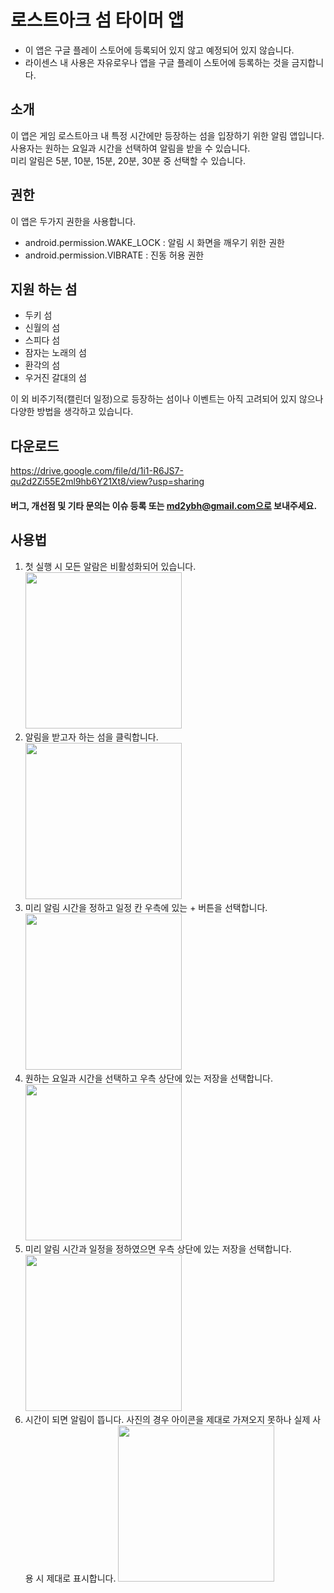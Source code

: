 # 로스트아크 섬 타이머 앱

- 이 앱은 구글 플레이 스토어에 등록되어 있지 않고 예정되어 있지 않습니다.
- 라이센스 내 사용은 자유로우나 앱을 구글 플레이 스토어에 등록하는 것을 금지합니다.

## 소개  
이 앱은 게임 로스트아크 내 특정 시간에만 등장하는 섬을 입장하기 위한 알림 앱입니다.  
사용자는 원하는 요일과 시간을 선택하여 알림을 받을 수 있습니다.  
미리 알림은 5분, 10분, 15분, 20분, 30분 중 선택할 수 있습니다.

## 권한  
이 앱은 두가지 권한을 사용합니다.
- android.permission.WAKE_LOCK : 알림 시 화면을 깨우기 위한 권한
- android.permission.VIBRATE : 진동 허용 권한

## 지원 하는 섬  
- 두키 섬
- 신월의 섬
- 스피다 섬
- 잠자는 노래의 섬
- 환각의 섬
- 우거진 갈대의 섬

이 외 비주기적(캘린더 일정)으로 등장하는 섬이나 이벤트는 아직 고려되어 있지 않으나 다양한 방법을 생각하고 있습니다.

## 다운로드
https://drive.google.com/file/d/1i1-R6JS7-qu2d2Zi55E2ml9hb6Y21Xt8/view?usp=sharing

#### 버그, 개선점 및 기타 문의는 이슈 등록 또는 md2ybh@gmail.com으로 보내주세요.

## 사용법
1. 첫 실행 시 모든 알람은 비활성화되어 있습니다.  
<img src="https://imgur.com/BVmJeCD.png" width="250"></img>
2. 알림을 받고자 하는 섬을 클릭합니다.  
<img src="https://imgur.com/iTYhkcV.png" width="250"></img>
3. 미리 알림 시간을 정하고 일정 칸 우측에 있는 + 버튼을 선택합니다.  
<img src="https://imgur.com/3PJjfjK.png" width="250"></img>
4. 원하는 요일과 시간을 선택하고 우측 상단에 있는 저장을 선택합니다.  
<img src="https://imgur.com/WtddLDc.png" width="250"></img>
5. 미리 알림 시간과 일정을 정하였으면 우측 상단에 있는 저장을 선택합니다.  
<img src="https://imgur.com/zR8GuqQ.png" width="250"></img>
6. 시간이 되면 알림이 뜹니다. 사진의 경우 아이콘을 제대로 가져오지 못하나 실제 사용 시 제대로 표시합니다.
<img src="https://imgur.com/928TsoZ.png" width="250"></img>
